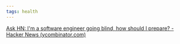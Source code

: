 ```yaml
---
tags: health
---
```


[Ask HN: I'm a software engineer going blind, how should I prepare? - Hacker News (ycombinator.com)](https://news.ycombinator.com/item?id=22918980)

